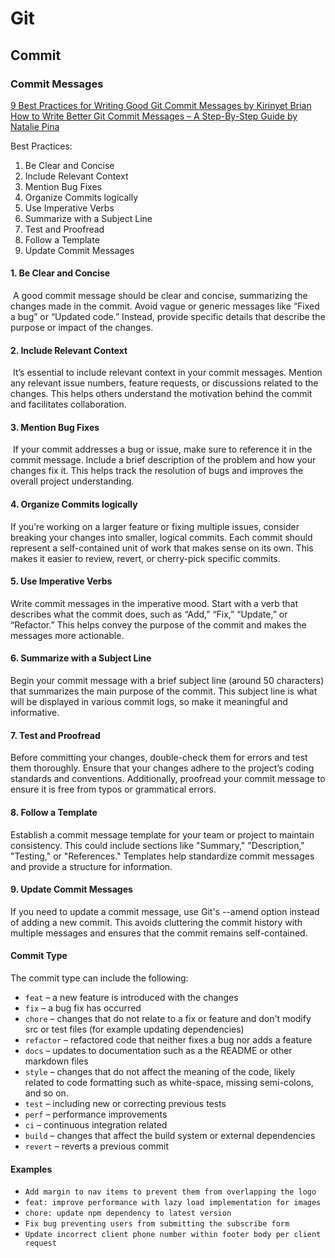 # Git

## Commit

### Commit Messages

[9 Best Practices for Writing Good Git Commit Messages by Kirinyet Brian](https://www.linkedin.com/pulse/7-best-practices-writing-good-git-commitmessages-kirinyet-brian/)
[How to Write Better Git Commit Messages – A Step-By-Step Guide by Natalie Pina](https://www.freecodecamp.org/news/how-to-write-better-git-commit-messages/)

Best Practices:
1. Be Clear and Concise
2. Include Relevant Context
3. Mention Bug Fixes
4. Organize Commits logically
5. Use Imperative Verbs
6. Summarize with a Subject Line
7. Test and Proofread
8. Follow a Template
9. Update Commit Messages

#### 1. Be Clear and Concise

 A good commit message should be clear and concise, summarizing the changes made in the commit. Avoid vague or generic messages like “Fixed a bug” or “Updated code.” Instead, provide specific details that describe the purpose or impact of the changes.

#### 2. Include Relevant Context

 It’s essential to include relevant context in your commit messages. Mention any relevant issue numbers, feature requests, or discussions related to the changes. This helps others understand the motivation behind the commit and facilitates collaboration.

#### 3. Mention Bug Fixes

 If your commit addresses a bug or issue, make sure to reference it in the commit message. Include a brief description of the problem and how your changes fix it. This helps track the resolution of bugs and improves the overall project understanding.

#### 4. Organize Commits logically

If you’re working on a larger feature or fixing multiple issues, consider breaking your changes into smaller, logical commits. Each commit should represent a self-contained unit of work that makes sense on its own. This makes it easier to review, revert, or cherry-pick specific commits.

#### 5. Use Imperative Verbs

Write commit messages in the imperative mood. Start with a verb that describes what the commit does, such as “Add,” “Fix,” “Update,” or “Refactor.” This helps convey the purpose of the commit and makes the messages more actionable.

#### 6. Summarize with a Subject Line

Begin your commit message with a brief subject line (around 50 characters) that summarizes the main purpose of the commit. This subject line is what will be displayed in various commit logs, so make it meaningful and informative.

#### 7. Test and Proofread

Before committing your changes, double-check them for errors and test them thoroughly. Ensure that your changes adhere to the project’s coding standards and conventions. Additionally, proofread your commit message to ensure it is free from typos or grammatical errors.

#### 8. Follow a Template

Establish a commit message template for your team or project to maintain consistency. This could include sections like "Summary," "Description," "Testing," or "References." Templates help standardize commit messages and provide a structure for information.

#### 9. Update Commit Messages

If you need to update a commit message, use Git's --amend option instead of adding a new commit. This avoids cluttering the commit history with multiple messages and ensures that the commit remains self-contained.

#### Commit Type

The commit type can include the following:

- `feat` – a new feature is introduced with the changes
- `fix` – a bug fix has occurred
- `chore` – changes that do not relate to a fix or feature and don't modify src or test files (for example updating dependencies)
- `refactor` – refactored code that neither fixes a bug nor adds a feature
- `docs` – updates to documentation such as a the README or other markdown files
- `style` – changes that do not affect the meaning of the code, likely related to code formatting such as white-space, missing semi-colons, and so on.
- `test` – including new or correcting previous tests
- `perf` – performance improvements
- `ci` – continuous integration related
- `build` – changes that affect the build system or external dependencies
- `revert` – reverts a previous commit

#### Examples

- `Add margin to nav items to prevent them from overlapping the logo`
- `feat: improve performance with lazy load implementation for images`
- `chore: update npm dependency to latest version`
- `Fix bug preventing users from submitting the subscribe form`
- `Update incorrect client phone number within footer body per client request`